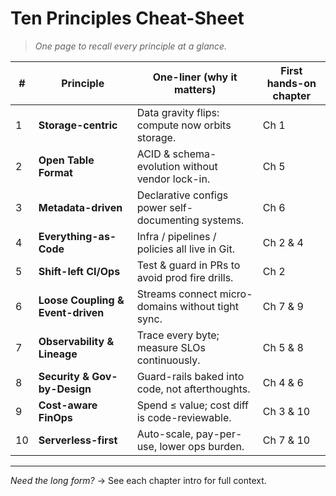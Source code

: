 # Ten Principles Cheat-Sheet

> *One page to recall every principle at a glance.*  

| # | Principle | One-liner (why it matters) | First hands-on chapter |
|---|-----------|---------------------------|------------------------|
| 1 | **Storage-centric** | Data gravity flips: compute now orbits storage. | Ch 1 |
| 2 | **Open Table Format** | ACID & schema-evolution without vendor lock-in. | Ch 5 |
| 3 | **Metadata-driven** | Declarative configs power self-documenting systems. | Ch 6 |
| 4 | **Everything-as-Code** | Infra / pipelines / policies all live in Git. | Ch 2 & 4 |
| 5 | **Shift-left CI/Ops** | Test & guard in PRs to avoid prod fire drills. | Ch 2 |
| 6 | **Loose Coupling & Event-driven** | Streams connect micro-domains without tight sync. | Ch 7 & 9 |
| 7 | **Observability & Lineage** | Trace every byte; measure SLOs continuously. | Ch 5 & 8 |
| 8 | **Security & Gov-by-Design** | Guard-rails baked into code, not afterthoughts. | Ch 4 & 6 |
| 9 | **Cost-aware FinOps** | Spend ≤ value; cost diff is code-reviewable. | Ch 3 & 10 |
| 10| **Serverless-first** | Auto-scale, pay-per-use, lower ops burden. | Ch 7 & 10 |

---

*Need the long form?* → See each chapter intro for full context.
